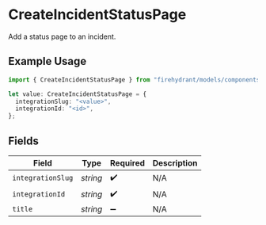 # CreateIncidentStatusPage

Add a status page to an incident.

## Example Usage

```typescript
import { CreateIncidentStatusPage } from "firehydrant/models/components";

let value: CreateIncidentStatusPage = {
  integrationSlug: "<value>",
  integrationId: "<id>",
};
```

## Fields

| Field              | Type               | Required           | Description        |
| ------------------ | ------------------ | ------------------ | ------------------ |
| `integrationSlug`  | *string*           | :heavy_check_mark: | N/A                |
| `integrationId`    | *string*           | :heavy_check_mark: | N/A                |
| `title`            | *string*           | :heavy_minus_sign: | N/A                |